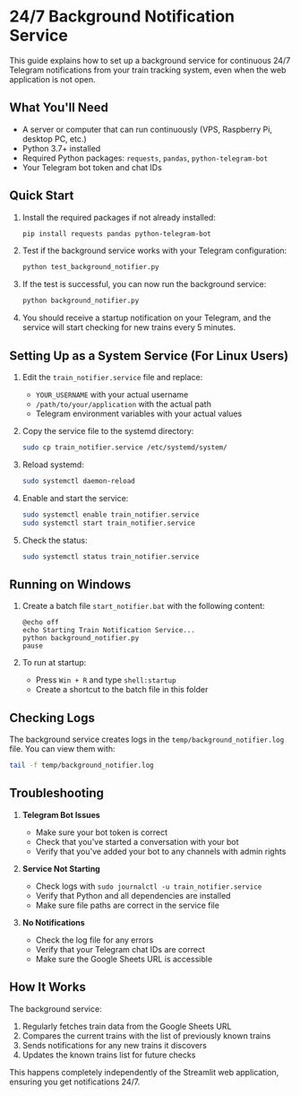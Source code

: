 # 24/7 Background Notification Service

This guide explains how to set up a background service for continuous 24/7 Telegram notifications from your train tracking system, even when the web application is not open.

## What You'll Need

- A server or computer that can run continuously (VPS, Raspberry Pi, desktop PC, etc.)
- Python 3.7+ installed
- Required Python packages: `requests`, `pandas`, `python-telegram-bot`
- Your Telegram bot token and chat IDs

## Quick Start

1. Install the required packages if not already installed:
   ```bash
   pip install requests pandas python-telegram-bot
   ```

2. Test if the background service works with your Telegram configuration:
   ```bash
   python test_background_notifier.py
   ```

3. If the test is successful, you can now run the background service:
   ```bash
   python background_notifier.py
   ```

4. You should receive a startup notification on your Telegram, and the service will start checking for new trains every 5 minutes.

## Setting Up as a System Service (For Linux Users)

1. Edit the `train_notifier.service` file and replace:
   - `YOUR_USERNAME` with your actual username
   - `/path/to/your/application` with the actual path
   - Telegram environment variables with your actual values

2. Copy the service file to the systemd directory:
   ```bash
   sudo cp train_notifier.service /etc/systemd/system/
   ```

3. Reload systemd:
   ```bash
   sudo systemctl daemon-reload
   ```

4. Enable and start the service:
   ```bash
   sudo systemctl enable train_notifier.service
   sudo systemctl start train_notifier.service
   ```

5. Check the status:
   ```bash
   sudo systemctl status train_notifier.service
   ```

## Running on Windows

1. Create a batch file `start_notifier.bat` with the following content:
   ```batch
   @echo off
   echo Starting Train Notification Service...
   python background_notifier.py
   pause
   ```

2. To run at startup:
   - Press `Win + R` and type `shell:startup`
   - Create a shortcut to the batch file in this folder

## Checking Logs

The background service creates logs in the `temp/background_notifier.log` file. You can view them with:

```bash
tail -f temp/background_notifier.log
```

## Troubleshooting

1. **Telegram Bot Issues**
   - Make sure your bot token is correct
   - Check that you've started a conversation with your bot
   - Verify that you've added your bot to any channels with admin rights

2. **Service Not Starting**
   - Check logs with `sudo journalctl -u train_notifier.service`
   - Verify that Python and all dependencies are installed
   - Make sure file paths are correct in the service file

3. **No Notifications**
   - Check the log file for any errors
   - Verify that your Telegram chat IDs are correct
   - Make sure the Google Sheets URL is accessible

## How It Works

The background service:
1. Regularly fetches train data from the Google Sheets URL
2. Compares the current trains with the list of previously known trains
3. Sends notifications for any new trains it discovers
4. Updates the known trains list for future checks

This happens completely independently of the Streamlit web application, ensuring you get notifications 24/7.